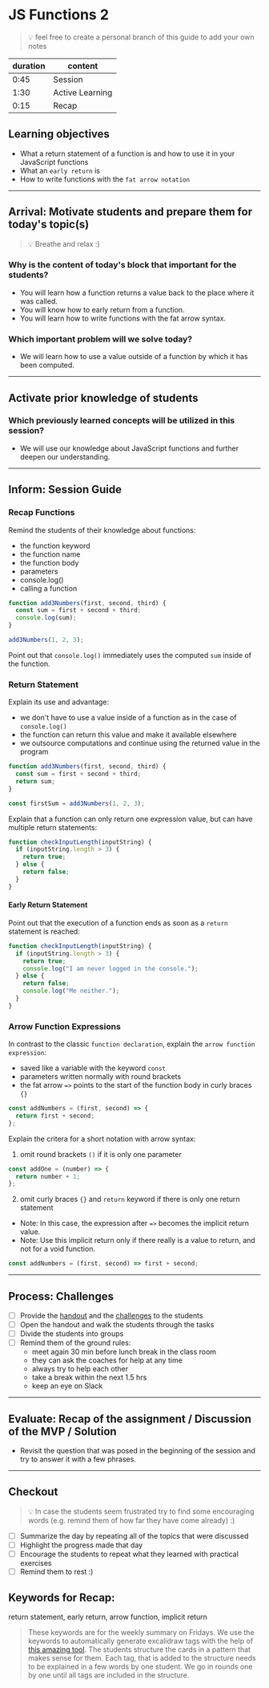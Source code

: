 # JS Functions 2

> 💡 feel free to create a personal branch of this guide to add your own notes

| duration | content         |
| -------- | --------------- |
| 0:45     | Session         |
| 1:30     | Active Learning |
| 0:15     | Recap           |

## Learning objectives

- What a return statement of a function is and how to use it in your JavaScript functions
- What an `early return` is
- How to write functions with the `fat arrow notation`

---

## Arrival: Motivate students and prepare them for today's topic(s)

> 💡 Breathe and relax :)

### Why is the content of today's block that important for the students?

- You will learn how a function returns a value back to the place where it was called.
- You will know how to early return from a function.
- You will learn how to write functions with the fat arrow syntax.

### Which important problem will we solve today?

- We will learn how to use a value outside of a function by which it has been computed.

---

## Activate prior knowledge of students

### Which previously learned concepts will be utilized in this session?

- We will use our knowledge about JavaScript functions and further deepen our understanding.

---

## Inform: Session Guide

### Recap Functions

Remind the students of their knowledge about functions:

- the function keyword
- the function name
- the function body
- parameters
- console.log()
- calling a function

```js
function add3Numbers(first, second, third) {
  const sum = first + second + third;
  console.log(sum);
}

add3Numbers(1, 2, 3);
```

Point out that `console.log()` immediately uses the computed `sum` inside of the function.

### Return Statement

Explain its use and advantage:

- we don't have to use a value inside of a function as in the case of `console.log()`
- the function can return this value and make it available elsewhere
- we outsource computations and continue using the returned value in the program

```js
function add3Numbers(first, second, third) {
  const sum = first + second + third;
  return sum;
}

const firstSum = add3Numbers(1, 2, 3);
```

Explain that a function can only return one expression value, but can have multiple return
statements:

```js
function checkInputLength(inputString) {
  if (inputString.length > 3) {
    return true;
  } else {
    return false;
  }
}
```

#### Early Return Statement

Point out that the execution of a function ends as soon as a `return` statement is reached:

```js
function checkInputLength(inputString) {
  if (inputString.length > 3) {
    return true;
    console.log("I am never logged in the console.");
  } else {
    return false;
    console.log("Me neither.");
  }
}
```

### Arrow Function Expressions

In contrast to the classic `function declaration`, explain the `arrow function expression`:

- saved like a variable with the keyword `const`
- parameters written normally with round brackets
- the fat arrow `=>` points to the start of the function body in curly braces `{}`

```js
const addNumbers = (first, second) => {
  return first + second;
};
```

Explain the critera for a short notation with arrow syntax:

1. omit round brackets `()` if it is only one parameter

```js
const addOne = (number) => {
  return number + 1;
};
```

2. omit curly braces `{}` and `return` keyword if there is only one return statement

- Note: In this case, the expression after `=>` becomes the implicit return value.
- Note: Use this implicit return only if there really is a value to return, and not for a void
  function.

```js
const addNumbers = (first, second) => first + second;
```

---

## Process: Challenges

- [ ] Provide the [handout](./js-functions-2.md) and the [challenges](challenges-js-functions-2.md)
      to the students
- [ ] Open the handout and walk the students through the tasks
- [ ] Divide the students into groups
- [ ] Remind them of the ground rules:
  - meet again 30 min before lunch break in the class room
  - they can ask the coaches for help at any time
  - always try to help each other
  - take a break within the next 1.5 hrs
  - keep an eye on Slack

---

## Evaluate: Recap of the assignment / Discussion of the MVP / Solution

- Revisit the question that was posed in the beginning of the session and try to answer it with a
  few phrases.

---

## Checkout

> 💡 In case the students seem frustrated try to find some encouraging words (e.g. remind them of
> how far they have come already) :)

- [ ] Summarize the day by repeating all of the topics that were discussed
- [ ] Highlight the progress made that day
- [ ] Encourage the students to repeat what they learned with practical exercises
- [ ] Remind them to rest :)

## Keywords for Recap:

return statement, early return, arrow function, implicit return

> These keywords are for the weekly summary on Fridays. We use the keywords to automatically
> generate excalidraw tags with the help of
> [this amazing tool](https://github.com/F-Kirchhoff/tag-cloud-generator). The students structure
> the cards in a pattern that makes sense for them. Each tag, that is added to the structure needs
> to be explained in a few words by one student. We go in rounds one by one until all tags are
> included in the structure.
